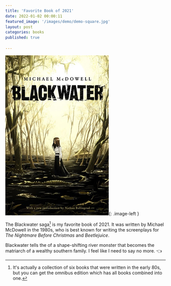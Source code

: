 ```yaml
---
title: 'Favorite Book of 2021'
date: 2022-01-02 00:00:11
featured_image: '/images/demo/demo-square.jpg'
layout: post
categories: books
published: true

---
```


![Blackwater Saga](/images/blackwater.jpeg){: .image-left }

The Blackwater saga[^1] is my favorite book of 2021.  It was written by Michael McDowell in the 1980s, who is best known for writing the screenplays for *The Nightmare Before Christmas* and *Beetlejuice*.

Blackwater tells the of a shape-shifting river monster that becomes the matriarch of a wealthy southern family.  I feel like I need to say no more. 👈

[^1]: It's actually a collection of six books that were written in the early 80s, but you can get the omnibus edition which has all books combined into one.